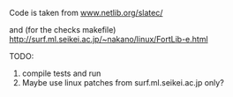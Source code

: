 Code is taken from
www.netlib.org/slatec/

and (for the checks makefile)
http://surf.ml.seikei.ac.jp/~nakano/linux/FortLib-e.html

TODO: 
1. compile tests and run
2. Maybe use linux patches from surf.ml.seikei.ac.jp only?
